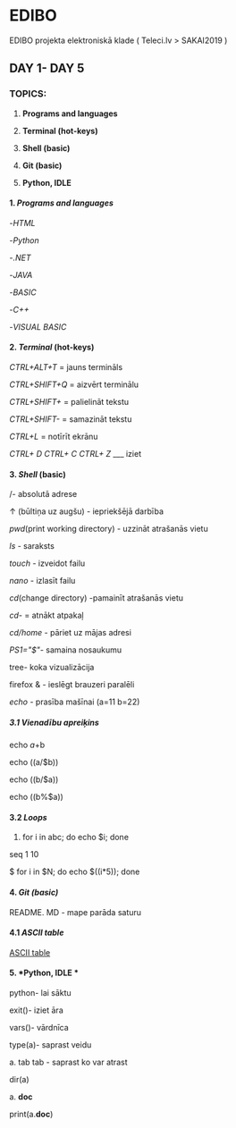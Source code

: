 # EDIBO
EDIBO projekta elektroniskā klade
( Teleci.lv > SAKAI2019 )

## DAY 1- DAY 5 ##


### TOPICS: ###
1. **Programs and languages**


2. **Terminal (hot-keys)**


3. **Shell (basic)**


4. **Git (basic)**


5. **Python, IDLE** 




#### 1. *Programs and languages* ####
-*HTML*


-*Python*


-*.NET*


-*JAVA*


-*BASIC*


-*C++*


-*VISUAL BASIC*



####  2. *Terminal* (hot-keys) #### 


*CTRL+ALT+T* = jauns termināls


*CTRL+SHIFT+Q* = aizvērt terminālu


*CTRL+SHIFT+* = palielināt tekstu


*CTRL+SHIFT-* = samazināt tekstu


*CTRL+L* = notīrīt ekrānu

*CTRL+ D*  *CTRL+ C*   *CTRL+ Z*  ___ iziet

####  3. *Shell* (basic) #### 


 /- absolutā adrese



 ↑ (būltiņa uz augšu) - iepriekšējā darbība
 
 
 *pwd*(print working directory) - uzzināt atrašanās vietu
 
 
 *ls* - saraksts 
 
 
 *touch* - izveidot failu
 
 
 
 *nano* - izlasīt failu
 
 
 
 
 
 *cd*(change directory) -pamainīt atrašanās vietu
 
 
 
 
 *cd-* = atnākt atpakaļ
 
 
 *cd/home* - pāriet uz mājas adresi 
 


 *PS1="$"*- samaina nosaukumu 
 
 
 tree- koka vizualizācija
 
 
 firefox & - ieslēgt brauzeri paralēli



 *echo* - prasība mašīnai 
(a=11
b=22)


 ##### 3.1 *Vienadību apreiķins*  #####


echo $a+$b

 
echo $(($a/$b)) 

 
echo $(($b/$a)) 

 
echo $(($b%$a))  



#### 3.2 *Loops* #### 

1) for i in abc; do echo $i; done 



 seq 1 10
 
 
 
 $ for i in $N; do echo $((i*5)); done
 





####  4. *Git (basic)* #### 


README. MD  - mape parāda saturu






#### 4.1 *ASCII table* ####


[ASCII table](http://www.ecowin.org/ascii.htm)



#### 5. *Python, IDLE * ####

python- lai sāktu

exit()- iziet āra

vars()- vārdnīca

type(a)- saprast veidu

a. tab tab - saprast ko var atrast

dir(a)

a. __doc__

print(a.__doc__)







